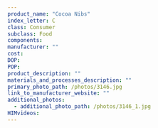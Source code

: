 ```yaml
---
product_name: "Cocoa Nibs"
index_letter: C
class: Consumer
subclass: Food
components:
manufacturer: ""
cost: 
DOP: 
POP: 
product_description: ""
materials_and_processes_description: ""
primary_photo_path: /photos/3146.jpg
link_to_manufacturer_website: ""
additional_photos:
  - additional_photo_path: /photos/3146_1.jpg
HIMvideos:
---
```

